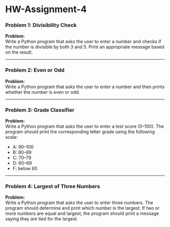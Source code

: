 # HW-Assignment-4

### Problem 1: Divisibility Check
**Problem:**  
Write a Python program that asks the user to enter a number and checks if the number is divisible by both 3 and 5. Print an appropriate message based on the result.  

---

### Problem 2: Even or Odd
**Problem:**  
Write a Python program that asks the user to enter a number and then prints whether the number is even or odd.  

---

### Problem 3: Grade Classifier
**Problem:**  
Write a Python program that asks the user to enter a test score (0–100). The program should print the corresponding letter grade using the following scale:  
- A: 90–100  
- B: 80–89  
- C: 70–79  
- D: 60–69  
- F: below 60  

---

### Problem 4: Largest of Three Numbers
**Problem:**  
Write a Python program that asks the user to enter three numbers. The program should determine and print which number is the largest. If two or more numbers are equal and largest, the program should print a message saying they are tied for the largest.  
